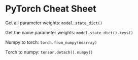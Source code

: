 # PyTorch Cheat Sheet

Get all parameter weights: `model.state_dict()`

Get the name parameter weights: `model.state_dict().keys()`

Numpy to torch: `torch.from_numpy(ndarray)`

Torch to numpy: `tensor.detach().numpy()`

